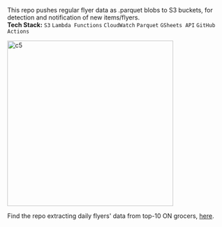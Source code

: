 This repo pushes regular flyer data as .parquet blobs to S3 buckets, for detection and notification of new items/flyers. <br>
<b>Tech Stack:</b> ```S3``` ```Lambda Functions``` ```CloudWatch``` ```Parquet``` ```GSheets API``` ```GitHub Actions``` <br>

<img width="380" alt="c5" src="https://github.com/user-attachments/assets/755b9487-aad9-46f9-919b-3b5b76854934"><br>

Find the repo extracting daily flyers' data from top-10 ON grocers, [here](https://github.com/shithi30/Canada_Grocery_Flyer_Analytics).
